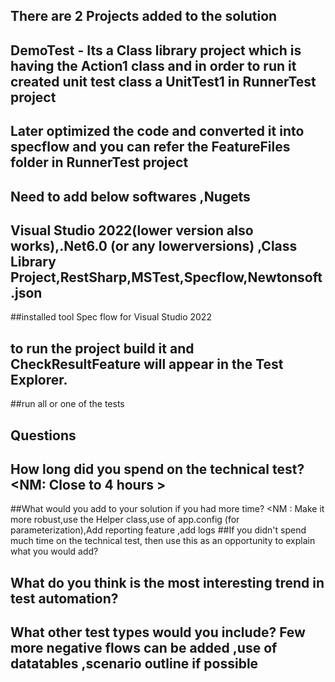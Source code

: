 ﻿
## There are 2 Projects added to the solution 
## DemoTest - Its a Class library project which is having the Action1 class and in order to run it created unit test class a UnitTest1 in RunnerTest project

## Later optimized the code and converted it into specflow and you can refer the FeatureFiles folder in RunnerTest project
## Need to add below softwares ,Nugets 
## Visual Studio 2022(lower version also works),.Net6.0 (or any lowerversions) ,Class Library Project,RestSharp,MSTest,Specflow,Newtonsoft.json
##installed tool Spec flow for Visual  Studio 2022
## to run the project build it and CheckResultFeature will appear in the Test Explorer.
##run all or one of the tests

## Questions
## How long did you spend on the technical test? <NM: Close to 4 hours >
##What would you add to your solution if you had more time? <NM : Make it more robust,use the Helper class,use of app.config (for parameterization),Add reporting feature ,add logs
##If you didn't spend much time on the technical test, then use this as an opportunity to explain what you would add?
## What do you think is the most interesting trend in test automation?
## What other test types would you include? <NM> Few more negative flows can be  added ,use of datatables ,scenario outline if possible 

